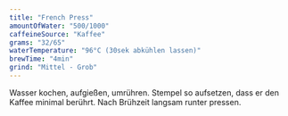 ```yaml
---
title: "French Press"
amountOfWater: "500/1000"
caffeineSource: "Kaffee"
grams: "32/65"
waterTemperature: "96°C (30sek abkühlen lassen)"
brewTime: "4min"
grind: "Mittel - Grob"
---
```


Wasser kochen, aufgießen, umrühren. Stempel so aufsetzen, dass er den Kaffee minimal berührt. Nach Brühzeit langsam runter pressen.